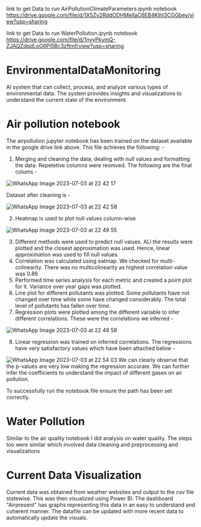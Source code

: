 link to get Data to run AirPollutionClimateParameters.ipynb notebook 
https://drive.google.com/file/d/1X5Zv2RddODHMelIaC6EB4KlhI3CGGbey/view?usp=sharing

link to get Data to run WaterPollution.ipynb notebook 
https://drive.google.com/file/d/1nyyPkymQ-ZJAQZdqdLoG6Pl5Bc3zftmf/view?usp=sharing

# EnvironmentalDataMonitoring
AI system that can collect, process, and analyze various types of environmental data. The system provides insights and visualizations to understand the current state of the environment.

# Air pollution notebook
The airpollution jupyter notebook has been trained on the dataset available in the google drive link above. This file achieves the following: -
1. Merging and cleaning the data, dealing with null values and formatting the data. Repetetive columns were reomved. The following are the final colums - 


![WhatsApp Image 2023-07-03 at 22 42 17](https://github.com/RuchaWete/EnvironmentalDataMonitoring/assets/77842772/f7d118c1-ef6d-4bd7-89f6-a5d36dfe042b)

Dataset after cleaning is - 

![WhatsApp Image 2023-07-03 at 22 42 58](https://github.com/RuchaWete/EnvironmentalDataMonitoring/assets/77842772/4f08fa18-4470-44fe-a934-e036e79ecb7f)

2. Heatmap is used to plot null values column-wise

![WhatsApp Image 2023-07-03 at 22 49 55](https://github.com/RuchaWete/EnvironmentalDataMonitoring/assets/77842772/5f2728bd-58db-4adc-a0e4-afde8591cef9)

3. Different methods were used to predict null values. ALl the results were plotted and the closest approximation was used. Hence, linear approximation was used to fill null values. 
4. Correlation was calculated using eatmap. We checked for multi-colinearity. There was no multicolinearity as highest correlation value was 0.86
5. Performed time series analysis for each metric and created a point plot for it. Variance over year gaps was plotted.
6. Line plot for different pollutants was plotted. Some pollutants have not changed over time while some have changed considerably. The total level of pollutants has fallen over time.
7. Regression plots were plotted among the different variable to infer different correlations. These were the correlations we inferred - 

![WhatsApp Image 2023-07-03 at 22 49 58](https://github.com/RuchaWete/EnvironmentalDataMonitoring/assets/77842772/7a83a496-ee61-41fe-bd61-41f41b8ef0ba)

8. Linear regression was trained on inferred correlations. The regressions have very satisfactory values which have been attached below - 

![WhatsApp Image 2023-07-03 at 22 54 03](https://github.com/RuchaWete/EnvironmentalDataMonitoring/assets/77842772/d6b65864-fc1d-42c9-8ed5-3e99cd489f04)
We can clearly observe that the p-values are very low making the regression accurate. We can further infer the coefficients to understand the impact of different gases on air pollution.

To successfully run the notebook file ensure the path has been set correctly.

# Water Pollution

Similar to the air quality notebook I did analysis on water quality. The steps too were similar which involved data cleaning and preprocessing and visualizations

# Current Data Visualization
Current data was obtained from weather websites and output to the csv file statewise. This was then visualized using Power BI. The dashboard "Airpresent" has graphs representing this data in an easy to understand and coherent manner. The datafile can be updated with more recent data to automatically update the visuals.



